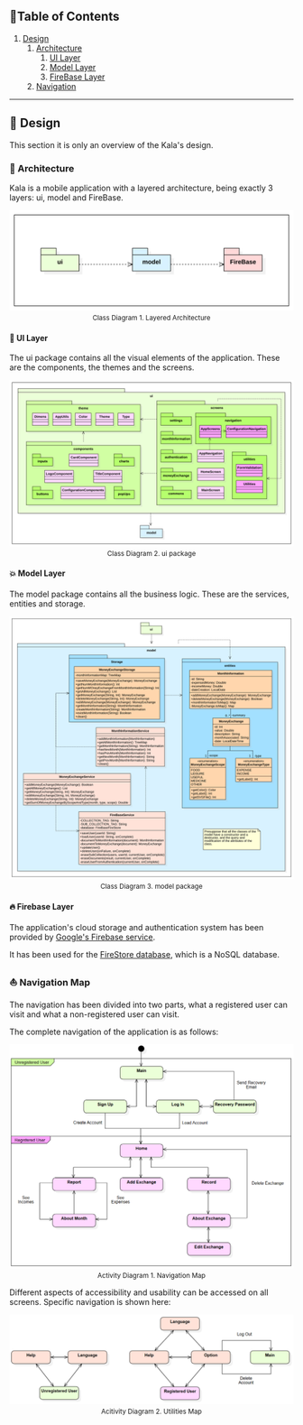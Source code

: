 ## :scroll:Table of Contents

1.  [Design](#triangular_ruler-design)
    1. [Architecture](#house_with_garden-architecture)
        1. [UI Layer](#eyes-ui-layer)
        1. [Model Layer](#collision-model-layer)
        1. [FireBase Layer](#fire-firebase-layer)
    1. [Navigation](#boat-navigation-map)

***

## :triangular_ruler: Design
This section it is only an overview of the Kala's design.

###  :house_with_garden: Architecture

Kala is a mobile application with a layered architecture, being exactly 3 layers: ui, model and FireBase.

<p align="center">
  <img src="/docs/architecture/diagrams/layered_architecture.svg" alt="Layered Architecture Diagram">
  <br>
  <small>Class Diagram 1. Layered Architecture</small>
</p>

#### :eyes: UI Layer

The ui package contains all the visual elements of the application. These are the components, the themes and the screens.

<p align="center">
  <img src="/docs/architecture/diagrams/ui_package.svg" alt="ui package Diagram">
  <br>
  <small>Class Diagram 2. ui package</small>
</p>

#### :collision: Model Layer

The model package contains all the business logic. These are the services, entities and storage.

<p align="center">
  <img src="/docs/architecture/diagrams/model_package.svg" alt="model package Diagram">
  <br>
  <small>Class Diagram 3. model package</small>
</p>

#### :fire: Firebase Layer

The application's cloud storage and authentication system has been provided by [Google's Firebase service](https://firebase.google.com/?hl=es-419). 

It has been used for the [FireStore database](https://firebase.google.com/docs/firestore?hl=es-419), which is a NoSQL database.

###  :boat: Navigation Map

The navigation has been divided into two parts, what a registered user can visit and what a non-registered user can visit.

The complete navigation of the application is as follows:

<p align="center">
  <img src="/docs/architecture/diagrams/Navigation_Map.png" alt="Navigation Map Diagram">
  <br>
  <small>Activity Diagram 1. Navigation Map</small>
</p>

Different aspects of accessibility and usability can be accessed on all screens. Specific navigation is shown here:

<p align="center">
  <img src="/docs/architecture/diagrams/Utilities_Map.png" alt="Utilities Map Diagram">
  <br>
  <small>Acitivity Diagram 2. Utilities Map</small>
</p>